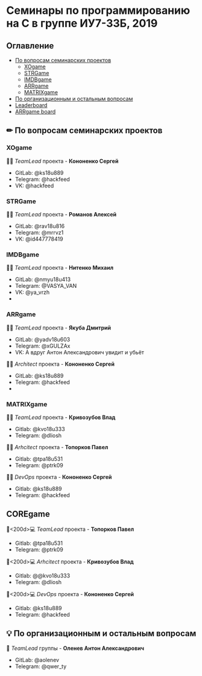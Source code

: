 # Семинары по программированию на С в группе ИУ7-33Б, 2019

## Оглавление

* [По вопросам семинарских проектов](#sems)
  * [XOgame](#xo)
  * [STRGame](#STRGame)
  * [IMDBgame](#rec)
  * [ARRgame](#arr)
  * [MATRIXgame](#matrix)
* [По организационным и остальным вопросам](#org)
* [Leaderboard](https://docs.google.com/spreadsheets/d/1r5wZ7WW5BFAgROaxf1SvH3cbg8OA8J4fSu6nSBqjfXE/edit?usp=sharing)
* [ARRgame board](https://docs.google.com/spreadsheets/d/1NsSevvCq2d52TNeedHo6OGtyP-unvljMqknLzyuJvmI/edit#gid=0)
## ✏ По вопросам семинарских проектов <a name="sems"></a>
### XOgame <a name="xo"></a>

👨‍💻 *TeamLead* проекта - **Кононенко Сергей** 
* GitLab: @ks18u889
* Telegram: @hackfeed
* VK: @hackfeed

### STRGame <a name="str"></a>

👨‍💻 *TeamLead* проекта - **Романов Алексей** 
* GitLab: @rav18u816
* Telegram: @mrrvz1
* VK: @id447778419

### IMDBgame <a name="rec"></a>

👨‍💻 *TeamLead* проекта - **Нитенко Михаил**
* GitLab: @nmyu18u413
* Telegram: @VASYA_VAN
* VK: @ya_vrzh
* 
### ARRgame <a name="arr"></a>

👨‍💻 *TeamLead* проекта - **Якуба Дмитрий**
* GitLab: @yadv18u603
* Telegram: @xGULZAx
* VK: А вдруг Антон Александрович увидит и убьёт

👨‍💻 *Architect* проекта - **Кононенко Сергей** 
* GitLab: @ks18u889
* Telegram: @hackfeed
* 
### MATRIXgame <a name="matrix"></a>

👨‍💻 *TeamLead* проекта - **Кривозубов Влад**
* Gitlab: @kvo18u333
* Telegram: @dliosh
 
👨‍💻 *Arhcitect* проекта - **Топорков Павел**
* Gitlab: @tpa18u531
* Telegram: @ptrk09

👨‍💻 *DevOps* проекта - **Кононенко Сергей**
* Gitlab: @ks18u889
* Telegram: @hackfeed

## COREgame <a name="core"></a>

👨<200d>💻 *TeamLead* проекта - **Топорков Павел**
* Gitlab: @tpa18u531
* Telegram: @ptrk09

👨<200d>💻 *Arhcitect* проекта - **Кривозубов Влад**
* Gitlab: @@kvo18u333
* Telegram: @dliosh

👨<200d>💻 *DevOps* проекта - **Кононенко Сергей**
* Gitlab: @ks18u889
* Telegram: @hackfeed

## 💡 По организационным и остальным вопросам <a name="org"></a>

🦌 *TeamLead* группы - **Оленев Антон Александрович**
* GitLab: @aolenev
* Telegram: @qwer_ty
